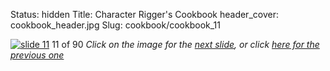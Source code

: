 Status: hidden
Title: Character Rigger's Cookbook
header_cover: cookbook_header.jpg
Slug: cookbook/cookbook_11

[![slide 11](https://dl.dropboxusercontent.com/u/2977490/presentations/cookbook/img11.jpg)](cookbook_12)
11 of 90
_Click on the image for the [next slide](cookbook_12), or click [here for the previous one](cookbook_10)_
